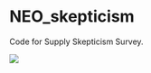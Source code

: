 # NEO_skepticism
Code for Supply Skepticism Survey.

![](https://s2.r29static.com/bin/entry/6bc/340x408,85/2152911/image.webp)
